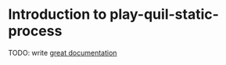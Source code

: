 # Introduction to play-quil-static-process

TODO: write [great documentation](http://jacobian.org/writing/what-to-write/)
